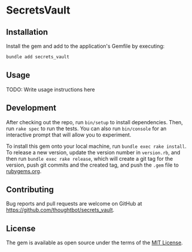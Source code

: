 # SecretsVault

## Installation

Install the gem and add to the application's Gemfile by executing:

```bash
bundle add secrets_vault
```

## Usage

TODO: Write usage instructions here

## Development

After checking out the repo, run `bin/setup` to install dependencies. Then, run `rake spec` to run the tests. You can also run `bin/console` for an interactive prompt that will allow you to experiment.

To install this gem onto your local machine, run `bundle exec rake install`. To release a new version, update the version number in `version.rb`, and then run `bundle exec rake release`, which will create a git tag for the version, push git commits and the created tag, and push the `.gem` file to [rubygems.org](https://rubygems.org).

## Contributing

Bug reports and pull requests are welcome on GitHub at https://github.com/thoughtbot/secrets_vault.

## License

The gem is available as open source under the terms of the [MIT License](https://opensource.org/licenses/MIT).
